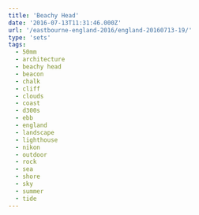 ```yaml
---
title: 'Beachy Head'
date: '2016-07-13T11:31:46.000Z'
url: '/eastbourne-england-2016/england-20160713-19/'
type: 'sets'
tags:
  - 50mm
  - architecture
  - beachy head
  - beacon
  - chalk
  - cliff
  - clouds
  - coast
  - d300s
  - ebb
  - england
  - landscape
  - lighthouse
  - nikon
  - outdoor
  - rock
  - sea
  - shore
  - sky
  - summer
  - tide
---
```


